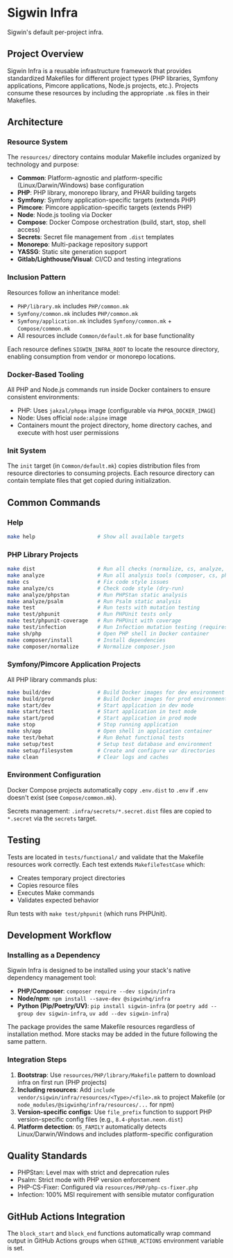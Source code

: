 # Sigwin Infra

Sigwin's default per-project infra.

## Project Overview

Sigwin Infra is a reusable infrastructure framework that provides standardized Makefiles for different project types (PHP libraries, Symfony applications, Pimcore applications, Node.js projects, etc.). Projects consume these resources by including the appropriate `.mk` files in their Makefiles.

## Architecture

### Resource System

The `resources/` directory contains modular Makefile includes organized by technology and purpose:

- **Common**: Platform-agnostic and platform-specific (Linux/Darwin/Windows) base configuration
- **PHP**: PHP library, monorepo library, and PHAR building targets
- **Symfony**: Symfony application-specific targets (extends PHP)
- **Pimcore**: Pimcore application-specific targets (extends PHP)
- **Node**: Node.js tooling via Docker
- **Compose**: Docker Compose orchestration (build, start, stop, shell access)
- **Secrets**: Secret file management from `.dist` templates
- **Monorepo**: Multi-package repository support
- **YASSG**: Static site generation support
- **Gitlab/Lighthouse/Visual**: CI/CD and testing integrations

### Inclusion Pattern

Resources follow an inheritance model:
- `PHP/library.mk` includes `PHP/common.mk`
- `Symfony/common.mk` includes `PHP/common.mk`
- `Symfony/application.mk` includes `Symfony/common.mk` + `Compose/common.mk`
- All resources include `Common/default.mk` for base functionality

Each resource defines `SIGWIN_INFRA_ROOT` to locate the resource directory, enabling consumption from vendor or monorepo locations.

### Docker-Based Tooling

All PHP and Node.js commands run inside Docker containers to ensure consistent environments:
- PHP: Uses `jakzal/phpqa` image (configurable via `PHPQA_DOCKER_IMAGE`)
- Node: Uses official `node:alpine` image
- Containers mount the project directory, home directory caches, and execute with host user permissions

### Init System

The `init` target (in `Common/default.mk`) copies distribution files from resource directories to consuming projects. Each resource directory can contain template files that get copied during initialization.

## Common Commands

### Help
```bash
make help                    # Show all available targets
```

### PHP Library Projects
```bash
make dist                    # Run all checks (normalize, cs, analyze, test)
make analyze                 # Run all analysis tools (composer, cs, phpstan, psalm)
make cs                      # Fix code style issues
make analyze/cs              # Check code style (dry-run)
make analyze/phpstan         # Run PHPStan static analysis
make analyze/psalm           # Run Psalm static analysis
make test                    # Run tests with mutation testing
make test/phpunit            # Run PHPUnit tests only
make test/phpunit-coverage   # Run PHPUnit with coverage
make test/infection          # Run Infection mutation testing (requires coverage)
make sh/php                  # Open PHP shell in Docker container
make composer/install        # Install dependencies
make composer/normalize      # Normalize composer.json
```

### Symfony/Pimcore Application Projects
All PHP library commands plus:
```bash
make build/dev               # Build Docker images for dev environment
make build/prod              # Build Docker images for prod environment
make start/dev               # Start application in dev mode
make start/test              # Start application in test mode
make start/prod              # Start application in prod mode
make stop                    # Stop running application
make sh/app                  # Open shell in application container
make test/behat              # Run Behat functional tests
make setup/test              # Setup test database and environment
make setup/filesystem        # Create and configure var directories
make clean                   # Clear logs and caches
```

### Environment Configuration

Docker Compose projects automatically copy `.env.dist` to `.env` if `.env` doesn't exist (see `Compose/common.mk`).

Secrets management: `.infra/secrets/*.secret.dist` files are copied to `*.secret` via the `secrets` target.

## Testing

Tests are located in `tests/functional/` and validate that the Makefile resources work correctly. Each test extends `MakefileTestCase` which:
- Creates temporary project directories
- Copies resource files
- Executes Make commands
- Validates expected behavior

Run tests with `make test/phpunit` (which runs PHPUnit).

## Development Workflow

### Installing as a Dependency

Sigwin Infra is designed to be installed using your stack's native dependency management tool:

- **PHP/Composer**: `composer require --dev sigwin/infra`
- **Node/npm**: `npm install --save-dev @sigwinhq/infra`
- **Python (Pip/Poetry/UV)**: `pip install sigwin-infra` (or `poetry add --group dev sigwin-infra`, `uv add --dev sigwin-infra`)

The package provides the same Makefile resources regardless of installation method. More stacks may be added in the future following the same pattern.

### Integration Steps

1. **Bootstrap**: Use `resources/PHP/library/Makefile` pattern to download infra on first run (PHP projects)
2. **Including resources**: Add `include vendor/sigwin/infra/resources/<Type>/<file>.mk` to project Makefile (or `node_modules/@sigwinhq/infra/resources/...` for npm)
3. **Version-specific configs**: Use `file_prefix` function to support PHP version-specific config files (e.g., `8.4-phpstan.neon.dist`)
4. **Platform detection**: `OS_FAMILY` automatically detects Linux/Darwin/Windows and includes platform-specific configuration

## Quality Standards

- PHPStan: Level max with strict and deprecation rules
- Psalm: Strict mode with PHP version enforcement
- PHP-CS-Fixer: Configured via `resources/PHP/php-cs-fixer.php`
- Infection: 100% MSI requirement with sensible mutator configuration

## GitHub Actions Integration

The `block_start` and `block_end` functions automatically wrap command output in GitHub Actions groups when `GITHUB_ACTIONS` environment variable is set.

